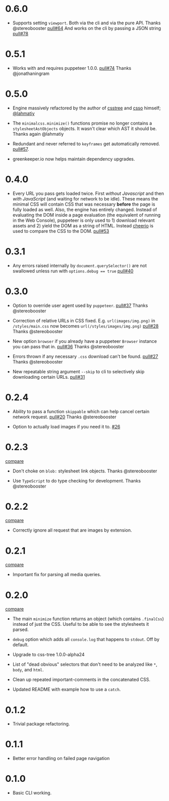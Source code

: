 # 0.6.0

* Supports setting `viewport`. Both via the cli and via the pure API.
  Thanks @stereobooster [pull#64](https://github.com/peterbe/minimalcss/pull/64)
  And works on the cli by passing a JSON string
  [pull#78](https://github.com/peterbe/minimalcss/pull/78)

# 0.5.1

* Works with and requires puppeteer 1.0.0. [pull#74](https://github.com/peterbe/minimalcss/pull/74)
  Thanks @jonathaningram

# 0.5.0

* Engine massively refactored by the author of
  [csstree](https://github.com/csstree/csstree) and
  [csso](https://github.com/css/csso)
  himself; [@lahmatiy](https://github.com/lahmatiy)

* The `minimalcss.minimize()` functions promise no longer contains a
  `stylesheetAstObjects` objects. It wasn't clear which AST it should be.
  Thanks again @lahmatiy

* Redundant and never referred to `keyframes` get automatically removed.
  [pull#57](https://github.com/peterbe/minimalcss/pull/57).

* greenkeeper.io now helps maintain dependency upgrades.

# 0.4.0

* Every URL you pass gets loaded twice. First *without Javascript* and then
  *with JavaScript* (and waiting for network to be idle). These means the
  minimal CSS will contain CSS that was necessary **before** the page is fully
  loaded as well.
  Also, the engine has entirely changed. Instead of evaluating the DOM inside
  a page evaluation (the equivalent of running in the Web Console), puppeteer
  is only used to 1) download relevant assets and 2) yield the DOM as a string
  of HTML. Instead [cheerio](https://www.npmjs.com/package/cheerio) is used
  to compare the CSS to the DOM.
  [pull#53](https://github.com/peterbe/minimalcss/pull/53)

# 0.3.1

* Any errors raised internally by `document.querySelector()` are not
  swallowed unless run with `options.debug == true`
  [pull#40](https://github.com/peterbe/minimalcss/pull/40)

# 0.3.0

* Option to override user agent used by `puppeteer`.
  [pull#37](https://github.com/peterbe/minimalcss/pull/37)
  Thanks @stereobooster

* Correction of relative URLs in CSS fixed. E.g. `url(images/img.png)` in
  `/styles/main.css` now becomes `url(/styles/images/img.png)`
  [pull#28](https://github.com/peterbe/minimalcss/pull/28)
  Thanks @stereobooster

* New option `browser` if you already have a puppeteer `Browser` instance
  you can pass that in. [pull#36](https://github.com/peterbe/minimalcss/pull/36)
  Thanks @stereobooster

* Errors thrown if any necessary `.css` download can't be found. [pull#27](https://github.com/peterbe/minimalcss/pull/27)
  Thanks @stereobooster

* New repeatable string argument `--skip` to cli to selectively skip
  downloading certain URLs. [pull#31](https://github.com/peterbe/minimalcss/pull/31)

# 0.2.4

* Ability to pass a function `skippable` which can help cancel certain
  network request. [pull#20](https://github.com/peterbe/minimalcss/pull/20)
  Thanks @stereobooster

* Option to actually load images if you need it to.
  [#26](https://github.com/peterbe/minimalcss/issues/26)

# 0.2.3

[compare](https://github.com/peterbe/minimalcss/compare/v0.2.2...v0.2.3)

* Don't choke on `blob:` stylesheet link objects.
  Thanks @stereobooster

* Use `TypeScript` to do type checking for development.
  Thanks @stereobooster

# 0.2.2

[compare](https://github.com/peterbe/minimalcss/compare/v0.2.1...v0.2.2)

* Correctly ignore all request that are images by extension.

# 0.2.1

[compare](https://github.com/peterbe/minimalcss/compare/v0.2.0...v0.2.1)

* Important fix for parsing all media queries.

# 0.2.0

[compare](https://github.com/peterbe/minimalcss/compare/v0.1.2...v0.2.0)

* The main `minimize` function returns an object (which contains
  `.finalCss`) instead of just the CSS.
  Useful to be able to see the stylesheets it parsed.

* `debug` option which adds all `console.log` that happens to
  `stdout`. Off by default.

* Upgrade to css-tree 1.0.0-alpha24

* List of "dead obvious" selectors that don't need to be analyzed like
  `*`, `body`, and
`html`.

* Clean up repeated important-comments in the concatenated CSS.

* Updated README with example how to use a `catch`.

# 0.1.2

* Trivial package refactoring.

# 0.1.1

* Better error handling on failed page navigation

# 0.1.0

* Basic CLI working.
